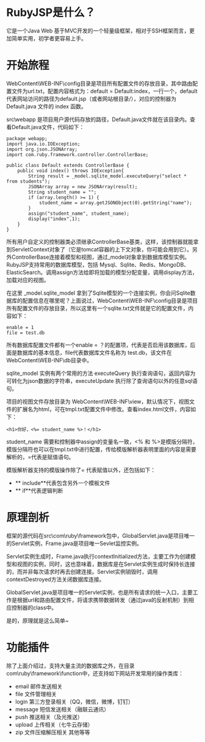 # RubyJSP是什么？
  它是一个Java Web 基于MVC开发的一个轻量级框架，相对于SSH框架而言，更加简单实用，初学者更容易上手。
# 开始旅程
  WebContent\WEB-INF\config目录是项目所有配置文件的存放目录，其中路由配置文件为url.txt，配置内容格式为：default = Default:index，一行一个，default代表网站访问的路径为default.jsp（或者网站根目录/），对应的控制器为 Default.java 文件的 index 函数。
  
  src\webapp 是项目用户源代码存放的路径，Default.java文件就在该目录内。查看Default.java文件，代码如下：
```
package webapp;
import java.io.IOException;
import org.json.JSONArray;
import com.ruby.framework.controller.ControllerBase;

public class Default extends ControllerBase {
	public void index() throws IOException{
		String result = _model.sqlite_model.executeQuery("select * from students");
		JSONArray array = new JSONArray(result);
		String student_name = "";
		if (array.length() >= 1) {
			student_name = array.getJSONObject(0).getString("name");
		}
		assign("student_name", student_name);
		display("index",1);
	}
}
```
  所有用户自定义的控制器类必须继承ControllerBase基类，这样，该控制器就能拿到ServletContext对象了（它是tomcat容器的上下文对象，你可能会用到它）。另外ControllerBase连接着模型和视图，通过_model对象拿到数据库模型实例。RubyJSP支持常用的数据库模型，包括 Mysql、Sqlite、Redis、MongoDB、ElasticSearch。调用assign方法给即将加载的模型分配变量，调用display方法，加载对应的视图。
  
  在这里 _model.sqlite_model 拿到了Sqlite模型的一个连接实例，你会问Sqlite数据库的配置信息在哪里呢？上面说过，WebContent\WEB-INF\config目录是项目所有配置文件的存放目录，所以这里有一个sqlite.txt文件就是它的配置文件，内容如下：
```
enable = 1
file = test.db
```
  所有数据库配置文件都有一个enable = ？的配置项，代表是否启用该数据库，后面是数据库的基本信息，file代表数据库文件名称为 test.db，该文件在WebContent\WEB-INF\db目录中。
  
  sqlite_model 实例有两个常用的方法 executeQuery 执行查询语句，返回内容为可转化为json数据的字符串，executeUpdate 执行除了查询语句以外的任意sql语句。
  
  项目的视图文件存放目录为 WebContent\WEB-INF\view，默认情况下，视图文件的扩展名为html，可在tmpl.txt配置文件中修改。查看index.html文件，内容如下：
  
```
<h1>你好，<%= student_name %>！</h1>
```
  student_name 需要和控制器中assign的变量名一致，<% 和 %>是模版分隔符，模版分隔符也可以在tmpl.txt中进行配置，传给模版解析器表明里面的内容是需要解析的，=代表是赋值语句。
  
  模版解析器支持的模版操作除了= 代表赋值以外，还包括如下：
  
* ** include**代表包含另外一个模板文件 
* ** if**代表逻辑判断
# 原理剖析
  框架的源代码在src\com\ruby\framework包中，GlobalServlet.java是项目唯一的Servlet实例，Frame.java是项目唯一Sevlet监控实例。
  
  Servlet实例生成时，Frame.java执行contextInitialized方法，主要工作为创建模型和视图的实例，同时，这也意味着，数据库是在Servlet实例生成时保持长连接的，而并非每次请求时再去创建连接。Servlet实例销毁时，调用contextDestroyed方法关闭数据库连接。
  
  GlobalServlet.java是项目唯一的Servlet实例，也是所有请求的统一入口，主要工作是根据url和路由配置文件，将请求携带数据转发（通过java的反射机制）到相应控制器的class中。
  
  是的，原理就是这么简单~
# 功能插件
  除了上面介绍过，支持大量主流的数据库之外，在目录com\ruby\framework\function中，还支持如下网站开发常用的操作类库：
  
* email 邮件发送相关
* file 文件管理相关
* login 第三方登录相关（QQ，微信，微博，钉钉）
* message 短信发送相关（融联云通讯）
* push 推送相关（及光推送）
* upload 上传相关（七牛云存储）
* zip 文件压缩解压相关
其他等等